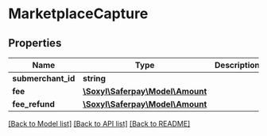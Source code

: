 # MarketplaceCapture

## Properties
Name | Type | Description | Notes
------------ | ------------- | ------------- | -------------
**submerchant_id** | **string** |  | 
**fee** | [**\Soxyl\Saferpay\Model\Amount**](Amount.md) |  | [optional] 
**fee_refund** | [**\Soxyl\Saferpay\Model\Amount**](Amount.md) |  | [optional] 

[[Back to Model list]](../README.md#documentation-for-models) [[Back to API list]](../README.md#documentation-for-api-endpoints) [[Back to README]](../README.md)


